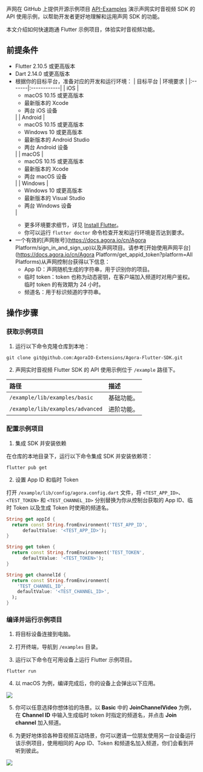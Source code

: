 声网在 GitHub 上提供开源示例项目 [API-Examples](https://github.com/AgoraIO-Extensions/Agora-Flutter-SDK/tree/main/example) 演示声网实时音视频 SDK 的 API 使用示例，以帮助开发者更好地理解和运用声网 SDK 的功能。

本文介绍如何快速跑通 Flutter 示例项目，体验实时音视频功能。


## 前提条件

- Flutter 2.10.5 或更高版本
- Dart 2.14.0 或更高版本
- 根据你的目标平台，准备对应的开发和运行环境：
    | 目标平台 | 环境要求 |
    |:-------|:------------|
    | iOS | <ul><li>macOS 10.15 或更高版本</li><li>最新版本的 Xcode</li><li>两台 iOS 设备</li></ul> |
    | Android | <ul><li>macOS 10.15 或更高版本</li><li>Windows 10 或更高版本</li><li>最新版本的 Android Studio</li><li>两台 Android 设备</li></ul> |
    | macOS | <ul><li>macOS 10.15 或更高版本</li><li>最新版本的 Xcode</li><li>两台 macOS 设备</li></ul> |
    | Windows | <ul><li>Windows 10 或更高版本</li><li>最新版本的 Visual Studio</li><li>两台 Windows 设备</li></ul> |
    <div class="alert info"><ul><li>更多环境要求细节，详见 <a href="https://docs.flutter.dev/get-started/install">Install Flutter</a>。</li><li>你可以运行 <code>flutter doctor</code> 命令检查开发和运行环境是否达到要求。</li></ul><div>
- 一个有效的[声网账号](https://docs.agora.io/cn/Agora Platform/sign_in_and_sign_up)以及声网项目。请参考[开始使用声网平台](https://docs.agora.io/cn/Agora Platform/get_appid_token?platform=All Platforms)从声网控制台获得以下信息：
  - App ID：声网随机生成的字符串，用于识别你的项目。
  - 临时 token：token 也称为动态密钥，在客户端加入频道时对用户鉴权。临时 token 的有效期为 24 小时。
  - 频道名：用于标识频道的字符串。


## 操作步骤

### 获取示例项目

1. 运行以下命令克隆仓库到本地：

```shell
git clone git@github.com:AgoraIO-Extensions/Agora-Flutter-SDK.git
```

2. 声网实时音视频 Flutter SDK 的 API 使用示例位于 `/example` 路径下。

| 路径                        | 描述                           |
|:---------------------------|:-------------------------------|
| `/example/lib/examples/basic`      | 基础功能。 |
| `/example/lib/examples/advanced`   | 进阶功能。 |


### 配置示例项目

1. 集成 SDK 并安装依赖

在仓库的本地目录下，运行以下命令集成 SDK 并安装依赖项：

```shell
flutter pub get
```

2. 设置 App ID 和临时 Token

打开 `/example/lib/config/agora.config.dart` 文件，将 `<TEST_APP_ID>`、`<TEST_TOKEN>` 和 `<TEST_CHANNEL_ID>` 分别替换为你从控制台获取的 App ID、临时 Token 以及生成 Token 时使用的频道名。

```dart
String get appId {
  return const String.fromEnvironment('TEST_APP_ID',
      defaultValue: '<TEST_APP_ID>');
}

String get token {
  return const String.fromEnvironment('TEST_TOKEN',
      defaultValue: '<TEST_TOKEN>');
}

String get channelId {
  return const String.fromEnvironment(
    'TEST_CHANNEL_ID',
    defaultValue: '<TEST_CHANNEL_ID>',
  );
}
```


### 编译并运行示例项目

1. 将目标设备连接到电脑。

2. 打开终端，导航到 `/examples` 目录。

3. 运行以下命令在可用设备上运行 Flutter 示例项目。

```shell
flutter run
```

4. 以 macOS 为例，编译完成后，你的设备上会弹出以下应用。

![](https://web-cdn.agora.io/docs-files/1692001262062)

5. 你可以任意选择你想体验的场景。以 **Basic** 中的 **JoinChannelVideo** 为例，在 **Channel ID** 中输入生成临时 token 时指定的频道名，并点击 **Join channel** 加入频道。

6. 为更好地体验各种音视频互动场景，你可以邀请一位朋友使用另一台设备运行该示例项目，使用相同的 App ID、Token 和频道名加入频道，你们会看到并听到彼此。

![](https://web-cdn.agora.io/docs-files/1692001319323)